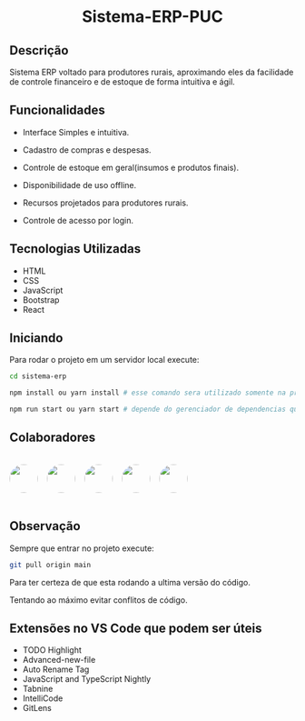 <h1 align="center">Sistema-ERP-PUC</h1>

## Descrição

Sistema ERP voltado para produtores rurais, aproximando eles da facilidade de controle financeiro e de estoque de forma intuitiva e ágil.

## Funcionalidades

- Interface Simples e intuitiva.

- Cadastro de compras e despesas.

- Controle de estoque em geral(insumos e produtos finais).

- Disponibilidade de uso offline.

- Recursos projetados para produtores rurais.

- Controle de acesso por login.

## Tecnologias Utilizadas

- HTML
- CSS
- JavaScript
- Bootstrap
- React

## Iniciando

Para rodar o projeto em um servidor local execute:

```bash
cd sistema-erp

npm install ou yarn install # esse comando sera utilizado somente na primeira vez, as outras já poderam ir direto para o próximo

npm run start ou yarn start # depende do gerenciador de dependencias que você usa.
```

## Colaboradores

<br>
<div style="display: flex; gap: 1rem;">
  <a href="https://github.com/wender-gs" style="color: #FFFFFF;">
    <img src="https://avatars.githubusercontent.com/u/105674334?v=4" width="50" style="border-radius: 50%;"/>
  </a>
  <a href="https://github.com/victorbatistafp">
    <img src="https://avatars.githubusercontent.com/u/99507059?v=4" width="50" style="border-radius: 50%;"/>
  </a>
  <a href="https://github.com/carol-rdg">
    <img src="https://avatars.githubusercontent.com/u/103288594?v=4"  width="50" style="border-radius: 50%;"/>
  </a>
  <a href="https://github.com/Cirovsky">
    <img src="https://avatars.githubusercontent.com/u/84918342?v=4"   width="50" style="border-radius: 50%;"/>
  </a>
  <a href="https://github.com/brenosrocha">
    <img src="https://avatars.githubusercontent.com/u/116703878?v=4"  width="50" style="border-radius: 50%;"/>
  </a>
</div>
<br>

## Observação

Sempre que entrar no projeto execute:

```bash
git pull origin main
```

Para ter certeza de que esta rodando a ultima versão do código.

Tentando ao máximo evitar conflitos de código.

## Extensões no VS Code que podem ser úteis

- TODO Highlight
- Advanced-new-file
- Auto Rename Tag
- JavaScript and TypeScript Nightly
- Tabnine
- IntelliCode
- GitLens

